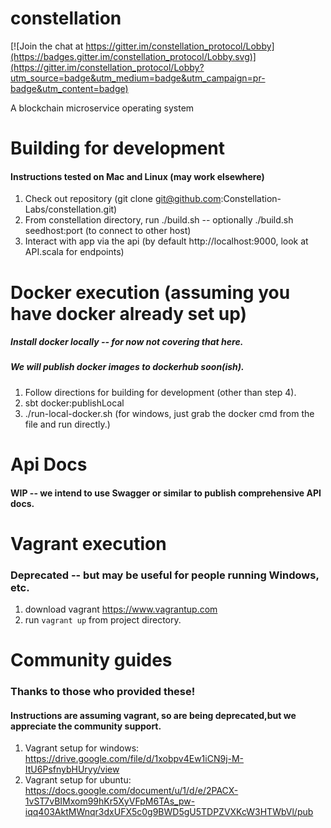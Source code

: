# constellation

[![Join the chat at https://gitter.im/constellation_protocol/Lobby](https://badges.gitter.im/constellation_protocol/Lobby.svg)](https://gitter.im/constellation_protocol/Lobby?utm_source=badge&utm_medium=badge&utm_campaign=pr-badge&utm_content=badge)

A blockchain microservice operating system

# Building for development
#### Instructions tested on Mac and Linux (may work elsewhere)
1. Check out repository (git clone git@github.com:Constellation-Labs/constellation.git)
2. From constellation directory, run ./build.sh -- optionally ./build.sh seedhost:port (to connect to other host)
3. Interact with app via the api (by default http://localhost:9000, look at API.scala for endpoints)

# Docker execution (assuming you have docker already set up)
##### Install docker locally -- for now not covering that here.
##### We will publish docker images to dockerhub soon(ish).
1. Follow directions for building for development (other than step 4).
2. sbt docker:publishLocal
3. ./run-local-docker.sh (for windows, just grab the docker cmd from the file and run directly.)

# Api Docs
#### WIP -- we intend to use Swagger or similar to publish comprehensive API docs.

# Vagrant execution
### Deprecated -- but may be useful for people running Windows, etc.
1. download vagrant https://www.vagrantup.com
2. run ```vagrant up``` from project directory.

# Community guides
### Thanks to those who provided these!
#### Instructions are assuming vagrant, so are being deprecated,but we appreciate the community support.
1. Vagrant setup for windows: https://drive.google.com/file/d/1xobpv4Ew1iCN9j-M-ItU6PsfnybHUryy/view
2. Vagrant setup for ubuntu: https://docs.google.com/document/u/1/d/e/2PACX-1vST7vBIMxom99hKr5XyVFpM6TAs_pw-iqq403AktMWnqr3dxUFX5c0g9BWD5gU5TDPZVXKcW3HTWbVl/pub

